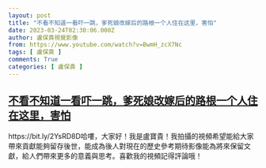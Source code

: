 ```yaml
---
layout: post
title: "不看不知道一看吓一跳，爹死娘改嫁后的路根一个人住在这里，害怕"
date: 2023-03-24T02:30:06.000Z
author: 盧保貴視覺影像
from: https://www.youtube.com/watch?v=BwmH_zcX7Nc
tags: [ 盧保貴 ]
comments: True
categories: [ 盧保貴 ]
---
```

<!--1679625006000-->
[不看不知道一看吓一跳，爹死娘改嫁后的路根一个人住在这里，害怕](https://www.youtube.com/watch?v=BwmH_zcX7Nc)
------

<div>
https://bit.ly/2YsRD8D哈嘍，大家好！我是盧寶貴！我拍攝的視頻希望能給大家帶來貢獻能夠留存後世，能成為後人對現在的歷史參考期待影像能為將來保留文獻，給人們帶來更多的意義與思考。喜歡我的視頻記得評論哦！
</div>
